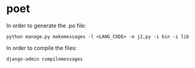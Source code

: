 # poet

In order to generate the .po file:
```
python manage.py makemessages -l <LANG_CODE> -e j2,py -i bin -i lib
```
In order to compile the files:
```
django-admin compilemessages
```
